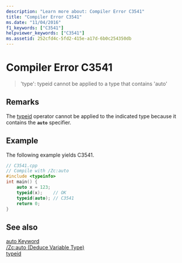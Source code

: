 ```yaml
---
description: "Learn more about: Compiler Error C3541"
title: "Compiler Error C3541"
ms.date: "11/04/2016"
f1_keywords: ["C3541"]
helpviewer_keywords: ["C3541"]
ms.assetid: 252cfd4c-5fd2-415e-a17d-6b0c254350db
---
```

# Compiler Error C3541

> 'type': typeid cannot be applied to a type that contains 'auto'

## Remarks

The [typeid](../../extensions/typeid-cpp-component-extensions.md) operator cannot be applied to the indicated type because it contains the **`auto`** specifier.

## Example

The following example yields C3541.

```cpp
// C3541.cpp
// Compile with /Zc:auto
#include <typeinfo>
int main() {
    auto x = 123;
    typeid(x);    // OK
    typeid(auto); // C3541
    return 0;
}
```

## See also

[auto Keyword](../../cpp/auto-cpp.md)<br/>
[/Zc:auto (Deduce Variable Type)](../../build/reference/zc-auto-deduce-variable-type.md)<br/>
[typeid](../../extensions/typeid-cpp-component-extensions.md)
